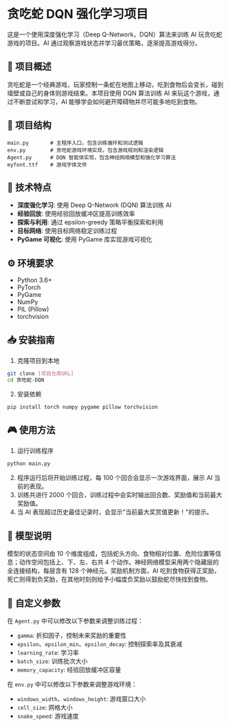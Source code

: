 #  贪吃蛇 DQN 强化学习项目

这是一个使用深度强化学习（Deep Q-Network，DQN）算法来训练 AI 玩贪吃蛇游戏的项目。AI 通过观察游戏状态并学习最优策略，逐渐提高游戏得分。

## 📖 项目概述

贪吃蛇是一个经典游戏，玩家控制一条蛇在地图上移动，吃到食物后会变长，碰到墙壁或自己的身体则游戏结束。本项目使用 DQN 算法训练 AI 来玩这个游戏，通过不断尝试和学习，AI 能够学会如何避开障碍物并尽可能多地吃到食物。

## 📂 项目结构

```
main.py       # 主程序入口，包含训练循环和测试逻辑
env.py        # 贪吃蛇游戏环境实现，包含游戏规则和渲染逻辑
Agent.py      # DQN 智能体实现，包含神经网络模型和强化学习算法
myfont.ttf    # 游戏字体文件
```

## 🚀 技术特点

- **深度强化学习**: 使用 Deep Q-Network (DQN) 算法训练 AI
- **经验回放**: 使用经验回放缓冲区提高训练效率
- **探索与利用**: 通过 epsilon-greedy 策略平衡探索和利用
- **目标网络**: 使用目标网络稳定训练过程
- **PyGame 可视化**: 使用 PyGame 库实现游戏可视化

## ⚙️ 环境要求

- Python 3.6+
- PyTorch
- PyGame
- NumPy
- PIL (Pillow)
- torchvision

## 📥 安装指南

1. 克隆项目到本地

```bash
git clone [项目仓库URL]
cd 贪吃蛇-DQN
```

2. 安装依赖

```bash
pip install torch numpy pygame pillow torchvision
```

## 🎮 使用方法

1. 运行训练程序

```bash
python main.py
```

2. 程序运行后将开始训练过程，每 100 个回合会显示一次游戏界面，展示 AI 当前的表现。
3. 训练共进行 2000 个回合，训练过程中会实时输出回合数、奖励值和当前最大奖励值。
4. 当 AI 表现超过历史最佳记录时，会显示"当前最大奖赏值更新！"的提示。

## 🧠 模型说明

模型的状态空间由 10 个维度组成，包括蛇头方向、食物相对位置、危险位置等信息；动作空间包括上、下、左、右共 4 个动作。神经网络模型采用两个隐藏层的全连接结构，每层含有 128 个神经元。奖励机制方面，AI 吃到食物获得正奖励，死亡则得到负奖励，在其他时刻则给予小幅度负奖励以鼓励蛇尽快找到食物。

## 🔧 自定义参数

在 `Agent.py` 中可以修改以下参数来调整训练过程：

- `gamma`: 折扣因子，控制未来奖励的重要性
- `epsilon`、`epsilon_min`、`epsilon_decay`: 控制探索率及其衰减
- `learning_rate`: 学习率
- `batch_size`: 训练批次大小
- `memory_capacity`: 经验回放缓冲区容量

在 `env.py` 中可以修改以下参数来调整游戏环境：

- `windows_width`、`windows_height`: 游戏窗口大小
- `cell_size`: 网格大小
- `snake_speed`: 游戏速度

